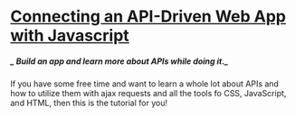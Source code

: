 # [Connecting an API-Driven Web App with Javascript](http://code.tutsplus.com/tutorials/connecting-an-api-driven-web-app-with-javascript--cms-24576)
##### _  Build an app and learn more about APIs while doing it._
If you have some free time and want to learn a whole lot about APIs and how to utilize them with ajax requests and all the tools fo CSS, JavaScript, and HTML, then this is the tutorial for you!
